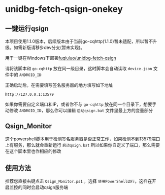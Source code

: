 # unidbg-fetch-qsign-onekey

## 一键运行qsign

本项目使用1.1.0版本，后续版本由于当前go-cqhttp(1.1.0)暂未适配，所以暂不升级。如需新版请移步dev分支(暂未实现)。

用于一键在Windows下部署[fuqiuluo/unidbg-fetch-qsign](https://github.com/fuqiuluo/unidbg-fetch-qsign)

请将该脚本和 `go-cqhttp` 放在同一级目录，这时脚本会自动读取 `device.json` 文件中的 `ANDROID_ID`

正确启动后，在需要填写签名服务器的地方填写如下地址

```
http://127.0.0.1:13579
```

如果你需要自定义端口和IP，或者你不与 `go-cqhttp` 放在同一个目录下，想要手动修改 `ANDROID_ID`，那么你可以编辑 `启动qsign.bat` 文件里最上方的变量部分

## Qsign_Monitor

这个powershell脚本用于检测签名服务器是否正常工作，如果检测不到13579端口上有服务，那么就会重新运行 `启动qsign.bat`
所以如果你自定义了端口，那么需要在这个脚本里也作相应的修改

## 使用方法

推荐您直接右键点击 `Qsign_Monitor.ps1` ，选择 `使用PowerShell运行`，这样在开启监控的同时会启动qsign服务端
